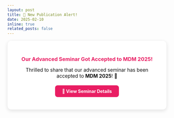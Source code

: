 ```yaml
---
layout: post
title: 🎉 New Publication Alert!
date: 2025-02-10
inline: true
related_posts: false
---
```


<div style="background: #fff; color: #111; padding: 25px; border-radius: 12px; text-align: center; box-shadow: 0 4px 12px rgba(0,0,0,0.1); border: 1px solid #f3f3f3;">

  <h3 style="margin-bottom: 10px; color: #e91e63;">Our Advanced Seminar Got Accepted to <strong>MDM 2025!</strong></h3>
  
  <p style="font-size: 1.1em; margin-bottom: 20px;">
    Thrilled to share that our advanced seminar has been accepted to 
    <strong style="color: #111;">MDM 2025</strong>! 🚀
  </p>

  <a href="https://ieeexplore.ieee.org/document/11058433" 
     style="display: inline-block; background: #e91e63; color: white; 
            padding: 10px 22px; border-radius: 8px; text-decoration: none; 
            font-weight: bold; transition: 0.3s;">
    📄 View Seminar Details
  </a>

</div>